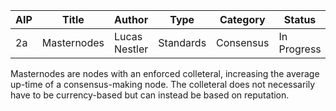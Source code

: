 | AIP | Title | Author | Type | Category | Status | Created |
|---|---|---|---|---|---|---|
| 2a | Masternodes | Lucas Nestler | Standards | Consensus | In Progress | 4th of July |

Masternodes are nodes with an enforced colleteral, increasing the average up-time of a consensus-making node. The colleteral does not necessarily have to be currency-based but can instead be based on reputation.
